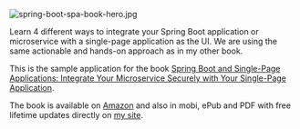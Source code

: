 ![spring-boot-spa-book-hero.jpg](http://codeboje.de/spring-boot-single-page-applications/spring-boot-single-page-application-header.jpg "spring boot single-page applications book cover hero")

Learn 4 different ways to integrate your Spring Boot application or microservice with a single-page application as the UI. We are using the same actionable and hands-on approach as in my other book.


This is the sample application for the book [Spring Boot and Single-Page Applications: Integrate Your Microservice Securely with Your Single-Page Application](http://codeboje.de/spring-boot-book/ "Spring Boot single-page applications book").

The book is available on [Amazon](http://amzn.to/2rTqN75 "spring boot single-page applications book") and also in mobi, ePub and PDF with free lifetime updates directly on [my site](http://codeboje.de/spring-boot-single-page-applications/ "the Spring Boot single-page applications book home").
